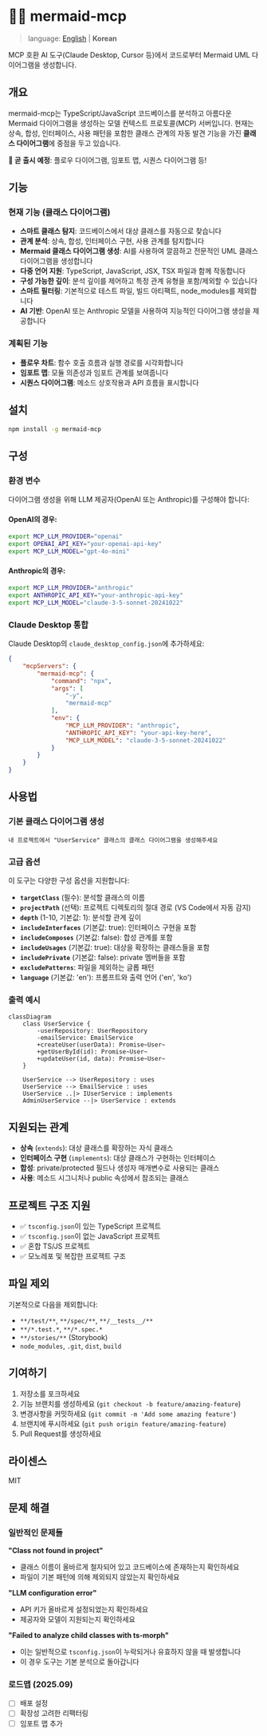 # 🧜‍♀️ mermaid-mcp

> language: [English](./README.md) | **Korean**

MCP 호환 AI 도구(Claude Desktop, Cursor 등)에서 코드로부터 Mermaid UML 다이어그램을 생성합니다.

## 개요

mermaid-mcp는 TypeScript/JavaScript 코드베이스를 분석하고 아름다운 Mermaid 다이어그램을 생성하는 모델 컨텍스트 프로토콜(MCP) 서버입니다. 현재는 상속, 합성, 인터페이스, 사용 패턴을 포함한 클래스 관계의 자동 발견 기능을 가진 **클래스 다이어그램**에 중점을 두고 있습니다.

**🚀 곧 출시 예정**: 플로우 다이어그램, 임포트 맵, 시퀀스 다이어그램 등!

## 기능

### 현재 기능 (클래스 다이어그램)

-   **스마트 클래스 탐지**: 코드베이스에서 대상 클래스를 자동으로 찾습니다
-   **관계 분석**: 상속, 합성, 인터페이스 구현, 사용 관계를 탐지합니다
-   **Mermaid 클래스 다이어그램 생성**: AI를 사용하여 깔끔하고 전문적인 UML 클래스 다이어그램을 생성합니다
-   **다중 언어 지원**: TypeScript, JavaScript, JSX, TSX 파일과 함께 작동합니다
-   **구성 가능한 깊이**: 분석 깊이를 제어하고 특정 관계 유형을 포함/제외할 수 있습니다
-   **스마트 필터링**: 기본적으로 테스트 파일, 빌드 아티팩트, node_modules를 제외합니다
-   **AI 기반**: OpenAI 또는 Anthropic 모델을 사용하여 지능적인 다이어그램 생성을 제공합니다

### 계획된 기능

-   **플로우 차트**: 함수 호출 흐름과 실행 경로를 시각화합니다
-   **임포트 맵**: 모듈 의존성과 임포트 관계를 보여줍니다
-   **시퀀스 다이어그램**: 메소드 상호작용과 API 흐름을 표시합니다

## 설치

```bash
npm install -g mermaid-mcp
```

## 구성

### 환경 변수

다이어그램 생성을 위해 LLM 제공자(OpenAI 또는 Anthropic)를 구성해야 합니다:

#### OpenAI의 경우:

```bash
export MCP_LLM_PROVIDER="openai"
export OPENAI_API_KEY="your-openai-api-key"
export MCP_LLM_MODEL="gpt-4o-mini"
```

#### Anthropic의 경우:

```bash
export MCP_LLM_PROVIDER="anthropic"
export ANTHROPIC_API_KEY="your-anthropic-api-key"
export MCP_LLM_MODEL="claude-3-5-sonnet-20241022"
```

### Claude Desktop 통합

Claude Desktop의 `claude_desktop_config.json`에 추가하세요:

```json
{
    "mcpServers": {
        "mermaid-mcp": {
            "command": "npx",
            "args": [
                "-y",
                "mermaid-mcp"
            ],
            "env": {
                "MCP_LLM_PROVIDER": "anthropic",
                "ANTHROPIC_API_KEY": "your-api-key-here",
                "MCP_LLM_MODEL": "claude-3-5-sonnet-20241022"
            }
        }
    }
}
```

## 사용법

### 기본 클래스 다이어그램 생성

```
내 프로젝트에서 "UserService" 클래스의 클래스 다이어그램을 생성해주세요
```

### 고급 옵션

이 도구는 다양한 구성 옵션을 지원합니다:

-   **`targetClass`** (필수): 분석할 클래스의 이름
-   **`projectPath`** (선택): 프로젝트 디렉토리의 절대 경로 (VS Code에서 자동 감지)
-   **`depth`** (1-10, 기본값: 1): 분석할 관계 깊이
-   **`includeInterfaces`** (기본값: true): 인터페이스 구현을 포함
-   **`includeComposes`** (기본값: false): 합성 관계를 포함
-   **`includeUsages`** (기본값: true): 대상을 확장하는 클래스들을 포함
-   **`includePrivate`** (기본값: false): private 멤버들을 포함
-   **`excludePatterns`**: 파일을 제외하는 글롭 패턴
-   **`language`** (기본값: 'en'): 프롬프트와 출력 언어 ('en', 'ko')

### 출력 예시

```mermaid
classDiagram
    class UserService {
        -userRepository: UserRepository
        -emailService: EmailService
        +createUser(userData): Promise~User~
        +getUserById(id): Promise~User~
        +updateUser(id, data): Promise~User~
    }

    UserService --> UserRepository : uses
    UserService --> EmailService : uses
    UserService ..|> IUserService : implements
    AdminUserService --|> UserService : extends
```

## 지원되는 관계

-   **상속** (`extends`): 대상 클래스를 확장하는 자식 클래스
-   **인터페이스 구현** (`implements`): 대상 클래스가 구현하는 인터페이스
-   **합성**: private/protected 필드나 생성자 매개변수로 사용되는 클래스
-   **사용**: 메소드 시그니처나 public 속성에서 참조되는 클래스

## 프로젝트 구조 지원

-   ✅ `tsconfig.json`이 있는 TypeScript 프로젝트
-   ✅ `tsconfig.json`이 없는 JavaScript 프로젝트
-   ✅ 혼합 TS/JS 프로젝트
-   ✅ 모노레포 및 복잡한 프로젝트 구조

## 파일 제외

기본적으로 다음을 제외합니다:

-   `**/test/**`, `**/spec/**`, `**/__tests__/**`
-   `**/*.test.*`, `**/*.spec.*`
-   `**/stories/**` (Storybook)
-   `node_modules`, `.git`, `dist`, `build`

## 기여하기

1. 저장소를 포크하세요
2. 기능 브랜치를 생성하세요 (`git checkout -b feature/amazing-feature`)
3. 변경사항을 커밋하세요 (`git commit -m 'Add some amazing feature'`)
4. 브랜치에 푸시하세요 (`git push origin feature/amazing-feature`)
5. Pull Request를 생성하세요

## 라이센스

MIT

## 문제 해결

### 일반적인 문제들

**"Class not found in project"**

-   클래스 이름이 올바르게 철자되어 있고 코드베이스에 존재하는지 확인하세요
-   파일이 기본 패턴에 의해 제외되지 않았는지 확인하세요

**"LLM configuration error"**

-   API 키가 올바르게 설정되었는지 확인하세요
-   제공자와 모델이 지원되는지 확인하세요

**"Failed to analyze child classes with ts-morph"**

-   이는 일반적으로 `tsconfig.json`이 누락되거나 유효하지 않을 때 발생합니다
-   이 경우 도구는 기본 분석으로 돌아갑니다

### 로드맵 (2025.09)

- [ ] 배포 설정
- [ ] 확장성 고려한 리팩터링
- [ ] 임포트 맵 추가
